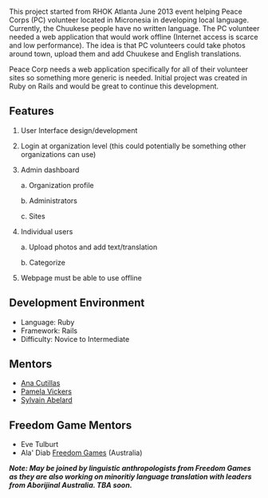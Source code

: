 This project started from RHOK Atlanta June 2013 event helping Peace Corps (PC) volunteer located in Micronesia in developing local language. Currently, the Chuukese people have no written language. The PC volunteer needed a web application that would work offline (Internet access is scarce and low performance). The idea is that PC volunteers could take photos around town, upload them and add Chuukese and English translations. 

Peace Corp needs a web application specifically for all of their volunteer sites so something more generic is needed. Initial project was created in Ruby on Rails and would be great to continue this development.

## Features

1. User Interface design/development

2. Login at organization level (this could potentially be something other organizations can use)

3. Admin dashboard

   a. Organization profile

   b. Administrators

   c. Sites

4. Individual users

   a. Upload photos and add text/translation

   b. Categorize

5. Webpage must be able to use offline 

## Development Environment
* Language: Ruby
* Framework: Rails
* Difficulty: Novice to Intermediate

## Mentors
* [Ana Cutillas](https://plus.google.com/+AnaCutillas/posts)
* [Pamela Vickers](https://twitter.com/pwnela)
* [Sylvain Abelard](https://twitter.com/abelar_s)

## Freedom Game Mentors
* Eve Tulburt
* Ala' Diab
[Freedom Games](http://www.freedomgames.org/#!start-up-team/c1cd5) (Australia)

_**Note: May be joined by linguistic anthropologists from Freedom Games as they are also working on minoritiy language translation with leaders from Aborijinal Australia. TBA soon.**_